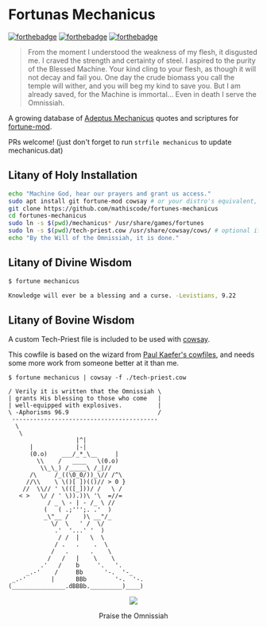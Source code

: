 # Fortunas Mechanicus

[![forthebadge](https://forthebadge.com/images/badges/built-with-science.svg)](https://forthebadge.com)
[![forthebadge](https://forthebadge.com/images/badges/powered-by-electricity.svg)](https://forthebadge.com)
[![forthebadge](https://forthebadge.com/images/badges/oooo-kill-em.svg)](https://forthebadge.com)

> From the moment I understood the weakness of my flesh, it disgusted me. I craved the strength and certainty of steel. I aspired to the purity of the Blessed Machine. Your kind cling to your flesh, as though it will not decay and fail you. One day the crude biomass you call the temple will wither, and you will beg my kind to save you. But I am already saved, for the Machine is immortal… Even in death I serve the Omnissiah.

A growing database of [Adeptus Mechanicus](https://warhammer40k.fandom.com/wiki/Adeptus_Mechanicus) quotes and scriptures for [fortune-mod](https://github.com/shlomif/fortune-mod).

PRs welcome! (just don't forget to run `strfile mechanicus` to update mechanicus.dat)

## Litany of Holy Installation

```sh
echo "Machine God, hear our prayers and grant us access."
sudo apt install git fortune-mod cowsay # or your distro's equivalent, if not already installed
git clone https://github.com/mathiscode/fortunes-mechanicus
cd fortunes-mechanicus
sudo ln -s $(pwd)/mechanicus* /usr/share/games/fortunes
sudo ln -s $(pwd)/tech-priest.cow /usr/share/cowsay/cows/ # optional if cowsay isn't needed
echo "By the Will of the Omnissiah, it is done."
```

## Litany of Divine Wisdom

```sh
$ fortune mechanicus

Knowledge will ever be a blessing and a curse. -Levistians, 9.22
```

## Litany of Bovine Wisdom

A custom Tech-Priest file is included to be used with [cowsay](https://en.wikipedia.org/wiki/Cowsay).

This cowfile is based on the wizard from [Paul Kaefer's cowfiles](https://github.com/paulkaefer/cowsay-files), and needs some more work from someone better at it than me.

```
$ fortune mechanicus | cowsay -f ./tech-priest.cow

/ Verily it is written that the Omnissiah \
| grants His blessing to those who come   |
| well-equipped with explosives.          |
\ -Aphorisms 96.9                         /
 -----------------------------------------
  \
   \
                   |^|  
      |            |-|
      (0.o)    ___/_*_\__     |
        \\    /   ____   \(0.o)
         \\_\_) /_____\ /_|//
      /\     /_((\0_0/))_\// /^\
     //\\    \ \()[ ])(()// > 0 }
    //  \\// ' \(([_]))/ /   \ /
   < >   \/ / ' \)).))\ '\  =//=
           / _ \ - | - /_ \ //
          (   ( .;''';. .'  )
          _\"__ /    )\ __"/_
            \/  \   ' /  \/
             .'  '...' '  )
              / /  |   \  \
             / .   .    .  \
            /   .      .    \
           /   /   |    \    \
         .'   /    b     '.   '.
     _.-'    /     Bb      '-.  '-_
 _.-'       |      BBb        '-.  '-.
(_______________.dBBBb._________)____)
```

<p align="center">
  <a href="https://www.mechanicus40k.com/">
    <img src="https://static.wixstatic.com/media/748239_ba839dbb0e8341baa7e9ed5460225997~mv2_d_3840_2160_s_2.png/v1/fit/w_2500,h_1330,al_c/748239_ba839dbb0e8341baa7e9ed5460225997~mv2_d_3840_2160_s_2.png" />
  </a>

  <p align="center">Praise the Omnissiah</p>
</p>
